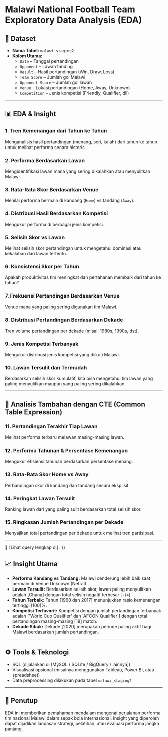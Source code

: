 # Malawi National Football Team  Exploratory Data Analysis (EDA)
## 📁 Dataset

- **Nama Tabel:** `malawi_staging2`
- **Kolom Utama:**
  - `Date` – Tanggal pertandingan
  - `Opponent` – Lawan tanding
  - `Result` – Hasil pertandingan (Win, Draw, Loss)
  - `Team Score` – Jumlah gol Malawi
  - `Opponent Score` – Jumlah gol lawan
  - `Venue` – Lokasi pertandingan (Home, Away, Unknown)
  - `Competition` – Jenis kompetisi (Friendly, Qualifier, dll)
---

## 📊 EDA & Insight

### 1. **Tren Kemenangan dari Tahun ke Tahun**
Menganalisis hasil pertandingan (menang, seri, kalah) dari tahun ke tahun untuk melihat performa secara historis.

### 2. **Performa Berdasarkan Lawan**
Mengidentifikasi lawan mana yang sering dikalahkan atau menyulitkan Malawi.

### 3. **Rata-Rata Skor Berdasarkan Venue**
Menilai performa bermain di kandang (`Home`) vs tandang (`Away`).

### 4. **Distribusi Hasil Berdasarkan Kompetisi**
Mengukur performa di berbagai jenis kompetisi.

### 5. **Selisih Skor vs Lawan**
Melihat selisih skor pertandingan untuk mengetahui dominasi atau kekalahan dari lawan tertentu.

### 6. **Konsistensi Skor per Tahun**
Apakah produktivitas tim meningkat dan pertahanan membaik dari tahun ke tahun?

### 7. **Frekuensi Pertandingan Berdasarkan Venue**
Venue mana yang paling sering digunakan tim Malawi.

### 8. **Distribusi Pertandingan Berdasarkan Dekade**
Tren volume pertandingan per dekade (misal: 1980s, 1990s, dst).

### 9. **Jenis Kompetisi Terbanyak**
Mengukur distribusi jenis kompetisi yang diikuti Malawi.

### 10. **Lawan Tersulit dan Termudah**
Berdasarkan selisih skor kumulatif, kita bisa mengetahui tim lawan yang paling menyulitkan maupun yang paling sering dikalahkan.

---

## 🧠 Analisis Tambahan dengan CTE (Common Table Expression)

### 11. **Pertandingan Terakhir Tiap Lawan**
Melihat performa terbaru melawan masing-masing lawan.

### 12. **Performa Tahunan & Persentase Kemenangan**
Mengukur efisiensi tahunan berdasarkan persentase menang.

### 13. **Rata-Rata Skor Home vs Away**
Perbandingan skor di kandang dan tandang secara eksplisit.

### 14. **Peringkat Lawan Tersulit**
Ranking lawan dari yang paling sulit berdasarkan total selisih skor.

### 15. **Ringkasan Jumlah Pertandingan per Dekade**
Menyajikan total pertandingan per dekade untuk melihat tren partisipasi.

---
📌 [Lihat query lengkap di] :
()
## 📈 Insight Utama

- **Performa Kandang vs Tandang:** Malawi cenderung lebih baik saat bermain di Venue Unknown (Netral).
- **Lawan Tersulit:** Berdasarkan selisih skor, lawan paling menyulitkan adalah [Ghana] dengan total selisih negatif terbesar [`-14`].
- **Tahun Terbaik:** Tahun [1968 dan 2017] menunjukkan rasio kemenangan tertinggi [100]%.
- **Kompetisi Terfavorit:** Kompetisi dengan jumlah pertandingan terbanyak adalah ['World Cup Qualifier' dan 'AFCON Qualifier'] dengan total pertandingan masing-masing [18] match.
- **Dekade Sibuk:** Dekade [2020] merupakan periode paling aktif bagi Malawi berdasarkan jumlah pertandingan.

---

## ⚙️ Tools & Teknologi

- SQL (dijalankan di [MySQL / SQLite / BigQuery / lainnya])
- Visualisasi opsional (misalnya menggunakan Tableau, Power BI, atau spreadsheet)
- Data preprocessing dilakukan pada tabel `malawi_staging2`
---

## 📌 Penutup

EDA ini memberikan pemahaman mendalam mengenai perjalanan performa tim nasional Malawi dalam sepak bola internasional. 
Insight yang diperoleh dapat dijadikan landasan strategi, pelatihan, atau evaluasi performa jangka panjang.
